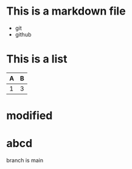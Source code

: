 # This is a markdown file

- git 
- github

# This is a list

|A|B|
|:-|:-|
|1|3|

# modified

# abcd

branch is main